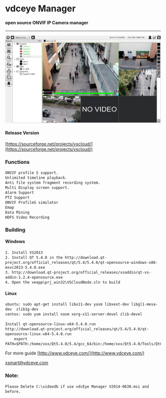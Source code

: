 # vdceye Manager #
#### open source ONVIF IP Camera manager ####

----------
![](https://github.com/xsmart/ve-img/raw/master/snapshot/20141203.png)

#### Release Version ####
[https://sourceforge.net/projects/vscloud/](https://sourceforge.net/projects/vscloud/)

### Functions ###
	ONVIF profile S support.
    Unlimited timeline playback.
	Anti file system fragment recording system.
	Multi Display screen support.
	Alarm Support
	PTZ Support
	ONVIF ProfileS simulator
	Emap
	Data Mining
	HDFS Video Recording

### Building ###
#### Windows ####
	1. Install VS2013
	2. Install QT 5.4.0 in the http://download.qt-project.org/official_releases/qt/5.4/5.4.0/qt-opensource-windows-x86-msvc2013-5.4.0.exe
	3. http://download.qt-project.org/official_releases/vsaddin/qt-vs-addin-1.2.4-opensource.exe
	4. Open the veapp\prj_win32\VSCloudNode.sln to build

#### Linux ####
	ubuntu: sudo apt-get install libx11-dev yasm libxext-dev libgl1-mesa-dev  zlib1g-dev
	centos: sudo yum install nasm xorg-x11-server-devel zlib-devel
	
	Install qt-opensource-linux-x64-5.4.0.run
	http://download.qt-project.org/official_releases/qt/5.4/5.4.0/qt-opensource-linux-x64-5.4.0.run
		export  PATH=$PATH:/home/xxx/Qt5.4.0/5.4/gcc_64/bin:/home/xxx/Qt5.4.0/Tools/QtCreator/bin/

For more guide
[http://www.vdceye.com/](http://www.vdceye.com/)

[xsmart@vdceye.com](xsmart@vdceye.com)

### Note: ###
	Please Delete C:\videodb if use vdcEye Manager V2014-0630.msi and before.
		


		

